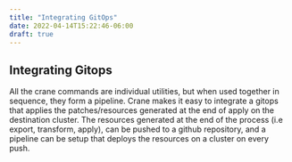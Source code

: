 ```yaml
---
title: "Integrating GitOps"
date: 2022-04-14T15:22:46-06:00
draft: true
---
```

## Integrating Gitops

All the crane commands are individual utilities, but when used together in sequence, they form a pipeline. Crane makes it easy to integrate a gitops that applies the patches/resources generated at the end of apply on the destination cluster. The resources generated at the end of the process (i.e export, transform, apply), can be pushed to a github repository, and a pipeline can be setup that deploys the resources on a cluster on every push.
